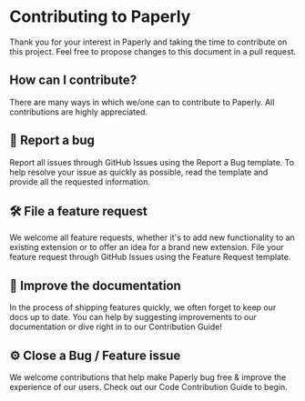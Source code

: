 # Contributing to Paperly
Thank you for your interest in Paperly and taking the time to contribute on this project. Feel free to propose changes to this document in a pull request.

## How can I contribute?
There are many ways in which we/one can to contribute to Paperly. All contributions are highly appreciated.

## 🐛 Report a bug
Report all issues through GitHub Issues using the Report a Bug template. To help resolve your issue as quickly as possible, read the template and provide all the requested information.

## 🛠 File a feature request
We welcome all feature requests, whether it's to add new functionality to an existing extension or to offer an idea for a brand new extension. File your feature request through GitHub Issues using the Feature Request template.

## 📝 Improve the documentation
In the process of shipping features quickly, we often forget to keep our docs up to date. You can help by suggesting improvements to our documentation or dive right in to our Contribution Guide!

## ⚙️ Close a Bug / Feature issue
We welcome contributions that help make Paperly bug free & improve the experience of our users. Check out our Code Contribution Guide to begin.
